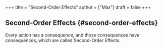 +++
title = "Second-Order Effects"
author = ["Max"]
draft = false
+++

## Second-Order Effects {#second-order-effects}

Every action has a consequence, and those consequences have consequences,
which are called Second-Order Effects.
